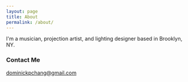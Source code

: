 ```yaml
---
layout: page
title: About
permalink: /about/
---
```


I'm a musician, projection artist, and lighting designer based in Brooklyn, NY. 

### Contact Me

[dominickpchang@gmail.com](mailto:email@domain.com)
